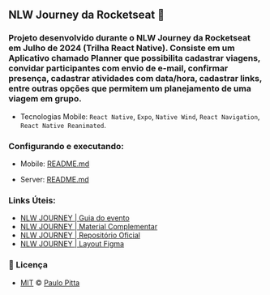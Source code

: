 ## NLW Journey da Rocketseat 🚀

### Projeto desenvolvido durante o NLW Journey da Rocketseat em Julho de 2024 (Trilha React Native). Consiste em um Aplicativo chamado Planner que possibilita cadastrar viagens, convidar participantes com envio de e-mail, confirmar presença, cadastrar atividades com data/hora, cadastrar links, entre outras opções que permitem um planejamento de uma viagem em grupo.

- Tecnologias Mobile: `React Native`, `Expo`, `Native Wind`, `React Navigation`, `React Native Reanimated`.

### Configurando e executando:

- Mobile: [README.md](https://github.com/paulopitta97/nlw-journey/blob/master/mobile/README.md)

- Server: [README.md](https://github.com/paulopitta97/nlw-journey/blob/master/server/README.md)

### Links Úteis:

- [NLW JOURNEY | Guia do evento ](https://efficient-sloth-d85.notion.site/NLW-JOURNEY-Guia-do-evento-c16d91a2edc64f8182585d4bec6d33e9)
- [NLW JOURNEY | Material Complementar](https://efficient-sloth-d85.notion.site/NLW-16-Journey-013b69ad79894122824abd76bc0dab9b)
- [NLW JOURNEY | Repositório Oficial](https://github.com/rocketseat-education/nlw-journey-react-native)
- [NLW JOURNEY | Layout Figma](https://www.figma.com/community/file/1392276874471420367/nlw-journey-planejador-de-viagem)

### 📝 Licença

- [MIT](https://github.com/paulopitta97/nlw-journey/blob/master/LICENSE) © [Paulo Pitta](https://github.com/paulopitta97)